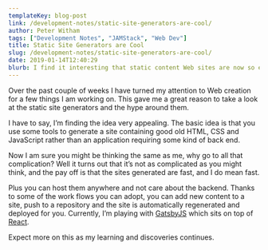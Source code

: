 ```yaml
---
templateKey: blog-post
link: /development-notes/static-site-generators-are-cool/
author: Peter Witham
tags: ["Development Notes", "JAMStack", "Web Dev"]
title: Static Site Generators are Cool
slug: /development-notes/static-site-generators-are-cool/
date: 2019-01-14T12:40:29
blurb: I find it interesting that static content Web sites are now so easy to generate from dynamic data.
---
```


Over the past couple of weeks I have turned my attention to Web creation for a few things I am working on. This gave me a great reason to take a look at the static site generators and the hype around them.

I have to say, I’m finding the idea very appealing. The basic idea is that you use some tools to generate a site containing good old HTML, CSS and JavaScript rather than an application requiring some kind of back end.

Now I am sure you might be thinking the same as me, why go to all that complication? Well it turns out that it’s not as complicated as you might think, and the pay off is that the sites generated are fast, and I do mean fast.

Plus you can host them anywhere and not care about the backend. Thanks to some of the work flows you can adopt, you can add new content to a site, push to a repository and the site is automatically regenerated and deployed for you. Currently, I’m playing with [GatsbyJS](https://www.gatsbyjs.org) which sits on top of [React](https://reactjs.org).

Expect more on this as my learning and discoveries continues.
